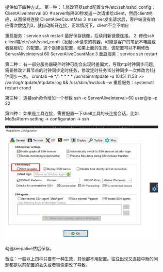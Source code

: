 提供如下四种方式。
第一种：
1.修改容器sshd配置文件/etc/ssh/sshd_config：
ClientAliveInterval 60 ＃server每隔60秒发送一次请求给client，然后client响应，从而保持连接
ClientAliveCountMax 3 ＃server发出请求后，客户端没有响应得次数达到3，就自动断开连接，正常情况下，client不会不响应

重启服务：service ssh restart
最好保存镜像，后续用新镜像连接。
2. 修改ssh client端/etc/ssh/sshd_confi（发起ssh请求的机器，可能是客户的笔记本电脑或者跳板机）的配置。这个是建议配置，如果上面的生效，该配置可以不用修改
ServerAliveInterval 60
ServerAliveCountMax 3
重启服务：service ssh restart

第二种：
有一部分服务器硬件时钟可能会出现时差偏大，导致ntp时钟同步问题，需要修改计算节点的时钟同步定时任务，修改定时任务10分钟同步一次修改为1分钟同步一次。
crontab –e
*/1 * * * * /usr/sbin/ntpdate -u 10.151.11.53 >> /var/log/ntpdate/ntpdate.log && /usr/sbin/hwclock –w
重启服务：systemctl restart crond

第三种：
连接ssh命令增加一个参数
ssh -o ServerAliveInterval=60 user@ip –p 22

第四种：
如果是工具连接，需要配置一下shell工具的长连接会话，比如MoBaXterm
setting -> configuraton ->  ssh

 ![](data\MobaXterm1.png)

勾选keepalive然后保存。

备注：一般以上四种只要有一种生效，其他都不用配置。往往出现又连接中断的问题都是以前配置的丢失或者镜像更改了导致。
